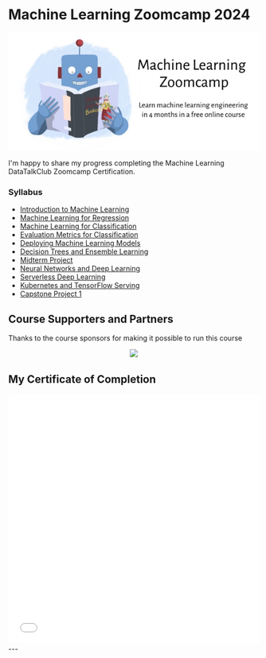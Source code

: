 # Machine Learning Zoomcamp 2024

<img src="zoomcamp.jpg" />

I'm happy to share my progress completing the Machine Learning DataTalkClub Zoomcamp Certification.

### Syllabus 

- [Introduction to Machine Learning](./01_intro/)
- [Machine Learning for Regression](./02_regression/)
- [Machine Learning for Classification](./03_classification/)
- [Evaluation Metrics for Classification](/04_evaluation/)
- [Deploying Machine Learning Models](./05_deployment/)
- [Decision Trees and Ensemble Learning](./06_trees/)
- [Midterm Project](./07_midterm_project_reviews/)
- [Neural Networks and Deep Learning](./08_deep_learning/)
- [Serverless Deep Learning](./09_serverless/)
- [Kubernetes and TensorFlow Serving](./10_kubernetes/)
- [Capstone Project 1](./11_capstone_project_reviews/)


## Course Supporters and Partners

Thanks to the course sponsors for making it possible to run this course

<p align="center">
  <a href="https://saturncloud.io/">
    <img height="120" src="https://github.com/DataTalksClub/llm-zoomcamp/raw/main/images/saturn-cloud.png">
  </a>
</p>

## My Certificate of Completion
<embed src="./Maximilien_Certificate_e4fd3ace1a3811212342f8f4d8a4c72d0ac6863a.pdf" width="100%" height="500px">
---
